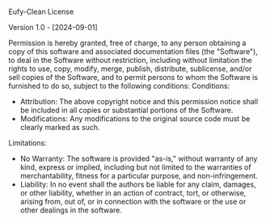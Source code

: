 Eufy-Clean License

Version 1.0 - [2024-09-01]

Permission is hereby granted, free of charge, to any person obtaining a copy of this software and associated documentation files (the "Software"), to deal in the Software without restriction, including without limitation the rights to use, copy, modify, merge, publish, distribute, sublicense, and/or sell copies of the Software, and to permit persons to whom the Software is furnished to do so, subject to the following conditions:
Conditions:

- Attribution: The above copyright notice and this permission notice shall be included in all copies or substantial portions of the Software.
- Modifications: Any modifications to the original source code must be clearly marked as such.

Limitations:

- No Warranty: The software is provided "as-is," without warranty of any kind, express or implied, including but not limited to the warranties of merchantability, fitness for a particular purpose, and non-infringement.
- Liability: In no event shall the authors be liable for any claim, damages, or other liability, whether in an action of contract, tort, or otherwise, arising from, out of, or in connection with the software or the use or other dealings in the software.
